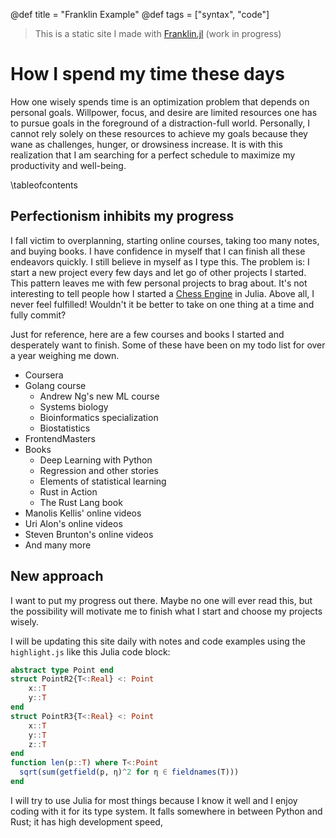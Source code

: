 @def title = "Franklin Example"
@def tags = ["syntax", "code"]

> This is a static site I made with [Franklin.jl](https://franklinjl.org)
> (work in progress)

# How I spend my time these days

How one wisely spends time is an optimization problem that depends on personal goals. Willpower, focus, and desire are limited resources one has to pursue goals in the foreground of a distraction-full world. Personally, I cannot rely solely on these resources to achieve my goals because they wane as challenges, hunger, or drowsiness increase. It is with this realization that I am searching for a perfect schedule to maximize my productivity and well-being.

\tableofcontents <!-- you can use \toc as well -->

## Perfectionism inhibits my progress

I fall victim to overplanning, starting online courses, taking too many notes, and buying books. I have confidence in myself that I can finish all these endeavors quickly. I still believe in myself as I type this. The problem is: I start a new project every few days and let go of other projects I started. This pattern leaves me with few personal projects to brag about. It's not interesting to tell people how I started a [Chess Engine](https://github.com/Brunods1001/Chess.jl) in Julia. Above all, I never feel fulfilled! Wouldn't it be better to take on one thing at a time and fully commit?

Just for reference, here are a few courses and books I started and desperately want to finish. Some of these have been on my todo list for over a year weighing me down.
- Coursera
- Golang course
	- Andrew Ng's new ML course
	- Systems biology
	- Bioinformatics specialization
	- Biostatistics
- FrontendMasters
- Books
	- Deep Learning with Python
	- Regression and other stories
	- Elements of statistical learning
	- Rust in Action
	- The Rust Lang book
- Manolis Kellis' online videos
- Uri Alon's online videos
- Steven Brunton's online videos
- And many more

## New approach

I want to put my progress out there. Maybe no one will ever read this, but the possibility will motivate me to finish what I start and choose my projects wisely.

I will be updating this site daily with notes and code examples using the `highlight.js` like this Julia code block:
```julia
abstract type Point end
struct PointR2{T<:Real} <: Point
    x::T
    y::T
end
struct PointR3{T<:Real} <: Point
    x::T
    y::T
    z::T
end
function len(p::T) where T<:Point
  sqrt(sum(getfield(p, η)^2 for η ∈ fieldnames(T)))
end
```

I will try to use Julia for most things because I know it well and I enjoy coding with it for its type system. It falls somewhere in between Python and Rust; it has high development speed, 

